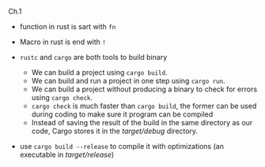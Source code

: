 Ch.1

* function in rust is sart with `fn`
* Macro in rust is end with `!`
* `rustc` and `cargo` are both tools to build binary
    * We can build a project using `cargo build`.
    * We can build and run a project in one step using `cargo run`.
    * We can build a project without producing a binary to check for errors using `cargo check`.
    * `cargo check` is much faster than `cargo build`, the former can be used during coding to make sure it program can be compiled
    * Instead of saving the result of the build in the same directory as our code, Cargo stores it in the *target/debug* directory.

* use `cargo build --release` to compile it with optimizations (an executable in *target/release*)

